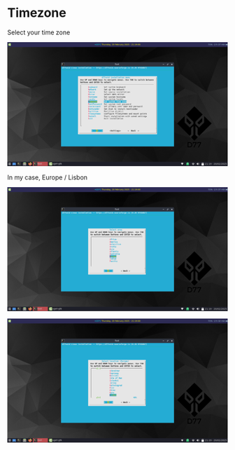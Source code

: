 # Timezone

Select your time zone

![08](./08.png)

In my case, Europe / Lisbon

![09](./09.png)

![10](./10.png)

